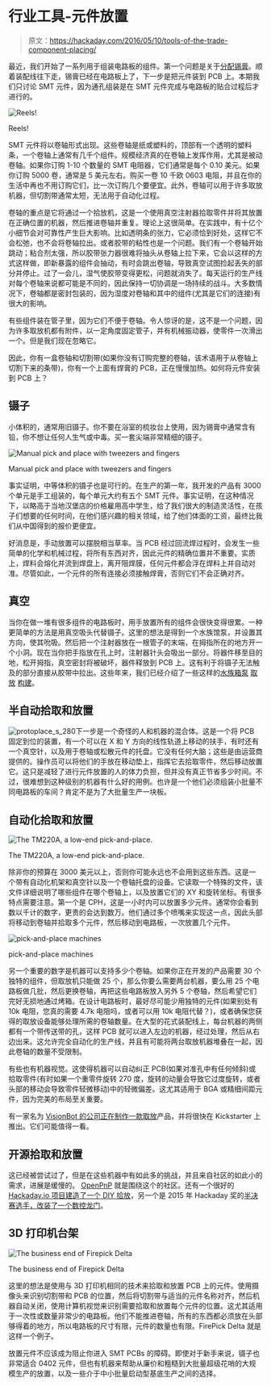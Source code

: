 # 行业工具-元件放置

> 原文：<https://hackaday.com/2016/05/10/tools-of-the-trade-component-placing/>

最近，我们开始了一系列用于组装电路板的组件。第一个问题是关于[分配锡膏](http://hackaday.com/2016/03/10/tools-of-the-trade-solder-paste-dispensing/)。顺着装配线往下走，锡膏已经在电路板上了，下一步是把元件装到 PCB 上。本期我们只讨论 SMT 元件，因为通孔组装是在 SMT 元件完成与电路板的贴合过程后才进行的。

![Reels!](img/e2dd79fb8fba4d41baee1966969ef786.png)

Reels!

SMT 元件将以卷轴形式出现。这些卷轴是纸或塑料的，顶部有一个透明的塑料条，一个卷轴上通常有几千个组件。规模经济真的在卷轴上发挥作用，尤其是被动卷轴。如果你订购 1-10 个数量的 SMT 电阻器，它们通常是每个 0.10 美元。如果你订购 5000 卷，通常是 5 美元左右。购买一卷 10 千欧 0603 电阻，并且在你的生活中再也不用订购它们，比一次订购几个要便宜。此外，卷轴可以用于许多取放机器，但切割带通常太短，无法用于自动化过程。

卷轴的重点是它将通过一个拾放机，这是一个使用真空注射器拾取零件并将其放置在正确位置的机器，然后推进卷轴并重复。理论上这很简单。在实践中，有十亿个小细节会对可靠性产生巨大影响。比如透明条的张力，它必须恰到好处，这样它不会松弛，也不会将卷轴拉出。或者胶带的粘性也是一个问题。我们有一个卷轴开始跳动；粘合剂太强，所以胶带张力器很难将抽头从卷轴上拉下来，它会以这样的方式这样做，即新暴露的组件会抽动，有时会跳出卷轴，导致真空试图捡起丢失的部分并停止。过了一会儿，湿气使胶带变得更松，问题就消失了。每天运行的生产线对每个卷轴来说都可能是不同的，因此保持一切协调是一场持续的战斗。大多数情况下，卷轴都是密封包装的，因为湿度对卷轴和其中的组件(尤其是它们的连接)有很大的影响。

有些组件装在管子里，因为它们不便于卷轴。令人惊讶的是，这不是一个问题，因为许多取放机都有附件，以一定角度固定管子，并有机械振动器，使零件一次滑出一个。但是我们现在忽略它。

因此，你有一盒卷轴和切割带(如果你没有订购完整的卷轴，该术语用于从卷轴上切割下来的条带)，你有一个上面有焊膏的 PCB，正在慢慢加热。如何将元件安装到 PCB 上？

## 镊子

小体积的，通常用旧镊子。你不要在浴室的梳妆台上使用，因为锡膏中通常含有铅，你不想让任何人生气或中毒。买一套尖端非常精细的镊子。

![Manual pick and place with tweezers and fingers](img/720dddd8b60a02ae59d09d6c250372a1.png)

Manual pick and place with tweezers and fingers

事实证明，中等体积的镊子也是可行的。在生产的第一年，我开发的产品有 3000 个单元是手工组装的，每个单元大约有五个 SMT 元件。事实证明，在这种情况下，以略高于当地汉堡店的价格雇用高中学生，给了我们很大的制造灵活性，在孩子们想要的任何时间，在他们感兴趣的相关领域，给了他们体面的工资，最终比我们从中国得到的报价更便宜。

好消息是，手动放置可以摆脱相当草率。当 PCB 经过回流焊过程时，会发生一些简单的化学和机械过程，将所有东西对齐，因此元件的精确位置并不重要。实质上，焊料会熔化并流到焊盘上，离开阻焊膜，任何元件都会浮在焊料上并自动对准。尽管如此，一个元件的所有连接必须接触焊膏，否则它们不会正确对齐。

## 真空

当你在做一堆有很多组件的电路板时，用手放置所有的组件会很快变得很累。一种更简单的方法是用真空吸头代替镊子。这里的想法是得到一个水族馆泵，并设置其方向，使其吮吸。然后把一个注射器放在一根管子的末端，在拇指所在的地方开一个小洞。现在当你把手指放在孔上时，注射器针头会吸出一部分。将器件移至目的地，松开拇指，真空密封将被破坏，器件释放到 PCB 上。这有利于将镊子无法触及的部分直接从胶带中拉出。这些年来，我们已经介绍了一些这样的[水族箱泵](http://hackaday.com/2010/03/03/vacuum-pick-and-place-for-smd-parts/) [取放](http://hackaday.com/2013/09/03/a-pick-and-place-tool-from-medical-equipment/) [构建](http://hackaday.com/2010/12/09/quick-cheap-and-simple-vacuum-tweezers/)。

## 半自动拾取和放置

![protoplace_s_280](img/9c3981f6bd6ab87dd576d112338218c3.png)下一步是一个奇怪的人和机器的混合体。这是一个将 PCB 固定到位的装置，有一个可以在 X 和 Y 方向的线性轨道上移动的扶手，有时还有一个真空针，以及用于卷轴或松散元件的托盘。它没有任何大脑；这些是由运营商提供的。操作员可以将他们的手放在移动垫上，指挥它去拾取零件，然后移动放置它。这只是减轻了进行元件放置的人的体力负担，但并没有真正节省多少时间。不过，很难想到这种级别的机器有什么好的用例。也许是一个他们必须组装小批量不同电路板的车间？肯定不是为了大批量生产一块板。

## 自动化拾取和放置

![The TM220A, a low-end pick-and-place.](img/e39d0be91171fef3671fb27d8b53c120.png)

The TM220A, a low-end pick-and-place.

除非你的预算在 3000 美元以上，否则你可能永远也不会用到这些东西。这是一个带有自动化机架和真空针以及一个卷轴托盘的设备。它读取一个特殊的文件，该文件详细说明了哪些组件在哪个卷轴上，以及放置它们的 XY 和旋转坐标。有很多特点需要注意。第一个是 CPH，这是一小时内可以放置多少元件。通常你会看到数以千计的数字，更贵的会达到数万。他们通过多个喷嘴来实现这一点，因此头部将移动到卷轴并拾取多个元件，然后移动到电路板，一次放置几个元件。

![pick-and-place machines](img/cf2c7d08d2613702d94db74e3796a5e6.png)

pick-and-place machines

另一个重要的数字是机器可以支持多少个卷轴。如果你正在开发的产品需要 30 个独特的组件，但取放机只能做 25 个，那么你要么需要两台机器，要么用 25 个电路板做几批，然后更换卷轴，再把这些电路板放入另外 5 个卷轴，然后希望它们完好无损地通过烤箱。在设计电路板时，最好尽可能少用独特的元件(如果别处有 10k 电阻，您真的需要 4.7k 电阻吗，或者可以用 10k 电阻代替？)，或者确保您获得的取放设备能够处理所需的卷轴数量。在大型的花式装配线上，每台机器的两侧都有一个带传送带的孔，这样 PCB 就可以进入左边的机器，经过处理，然后从右边出来。这允许完全自动化的生产线，并且有可能将两台取放机器堆叠在一起，因此卷轴的数量不受限制。

有些也有机器视觉。这使得机器可以自动纠正 PCB(如果对准孔中有任何倾斜)或拾取零件(有时如果一个重零件旋转 270 度，旋转的动量会导致它过度旋转，或者头部的移动会导致零件轻微移动)中的轻微偏差。这尤其适用于 BGA 或精细间距元件，因为完美的布局至关重要。

有一家名为 [VisionBot 的公司正在制作一款取放](http://visionbot.net/)产品，并将很快在 Kickstarter 上推出。它们可能值得一看。

## 开源拾取和放置

这已经被尝试过了，但是在这些机器中有如此多的挑战，并且来自社区的如此小的需求，进展是缓慢的。 [OpenPnP](http://openpnp.org/) 就是围绕这个的社区。还有一个很好的 [Hackaday.io 项目建造了一个 DIY 拾放](https://hackaday.io/project/9319-diy-pick-and-place)，另一个是 2015 年 Hackaday 奖的[半决赛选手，改装了一个数控龙门](https://hackaday.com/2015/09/28/hackaday-prize-semifinalist-cnc-becomes-pick-and-place/)。

## 3D 打印机台架

![The business end of Firepick Delta](img/079e976b097fa9721affce078f0a8ae8.png)

The business end of Firepick Delta

这里的想法是使用与 3D 打印机相同的技术来拾取和放置 PCB 上的元件。使用摄像头来识别切割带和 PCB 的位置，然后将切割带与适当的元件名称对齐，然后机器自动关闭，使用计算机视觉来识别需要拾取和放置每个元件的位置。这尤其适用于一次性或数量非常少的电路板。他们不能推进卷轴，所有的东西都必须放在头部够得着的地方，所以电路板的尺寸有限，元件的数量也有限。FirePick Delta 就是这样一个例子。

放置元件不应该成为阻止你进入 SMT PCBs 的障碍。即使对于新手来说，镊子也非常适合 0402 元件，但也有机器来帮助从廉价和粗糙到大批量超级花哨的大规模生产的放置，以及一些介于中小批量启动型基底生产之间的选择。